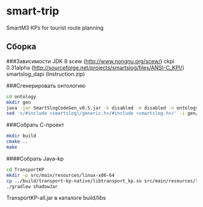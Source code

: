 # smart-trip
SmartM3 KPs for tourist route planning
## Сборка
###Зависимости
JDK 8
scew (http://www.nongnu.org/scew/)
ckpi 0.31alpha (http://sourceforge.net/projects/smartslog/files/ANSI-C_KPI/)
smartslog_dapi (Instruction.zip)

###Сгенерировать онтологию
```bash
cd ontology
mkdir gen
java -jar SmartSlogCodeGen_v0.5.jar -k disabled -m disabled -n ontology -o gen etourism.owl
sed 's/#include <smartslog\/generic.h>/#include <smartslog.h>/' -i gen/ontology.h
```
###Собрать С-проект
```bash
mkdir build
cmake ..
make
```

####Собрать Java-kp
```bash
cd TransportKP
mkdir -p src/main/resources/linux-x86-64
cp ../build/transport-kp-native/libtransport_kp.so src/main/resources/linux-x86-64
./gradlew shadowJar
```
TransportKP-all.jar в каталоге build/libs
